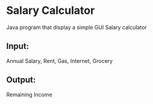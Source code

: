 # Salary Calculator
Java program that display a simple GUI Salary calculator

## Input:
Annual Salary, Rent, Gas, Internet, Grocery

## Output:
Remaining Income

